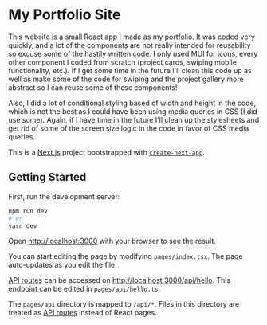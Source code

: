 # My Portfolio Site

This website is a small React app I made as my portfolio. It was coded very quickly, and a lot of the components are not really intended for reusability so excuse some of the hastily written code. I only used MUI for icons, every other component I coded from scratch (project cards, swiping mobile functionality, etc.). If I get some time in the future I'll clean this code up as well as make some of the code for swiping and the project gallery more abstract so I can reuse some of these components!

Also, I did a lot of conditional styling based of width and height in the code, which is not the best as I could have been using media queries in CSS (I did use some). Again, if I have time in the future I'll clean up the stylesheets and get rid of some of the screen size logic in the code in favor of CSS media queries.

This is a [Next.js](https://nextjs.org/) project bootstrapped with [`create-next-app`](https://github.com/vercel/next.js/tree/canary/packages/create-next-app).

## Getting Started

First, run the development server:

```bash
npm run dev
# or
yarn dev
```

Open [http://localhost:3000](http://localhost:3000) with your browser to see the result.

You can start editing the page by modifying `pages/index.tsx`. The page auto-updates as you edit the file.

[API routes](https://nextjs.org/docs/api-routes/introduction) can be accessed on [http://localhost:3000/api/hello](http://localhost:3000/api/hello). This endpoint can be edited in `pages/api/hello.ts`.

The `pages/api` directory is mapped to `/api/*`. Files in this directory are treated as [API routes](https://nextjs.org/docs/api-routes/introduction) instead of React pages.
